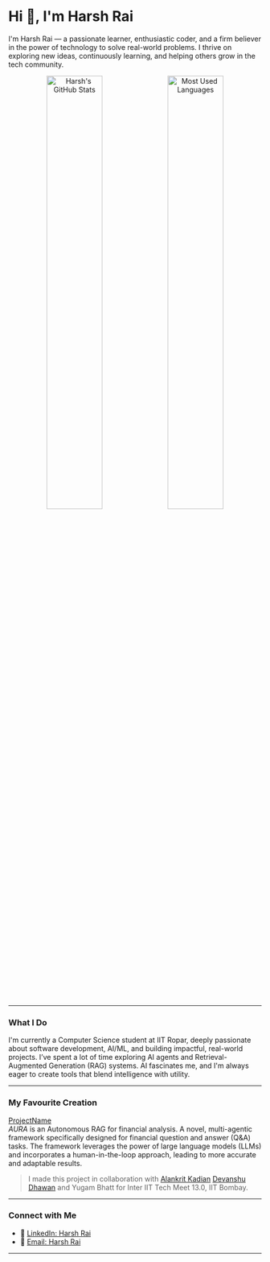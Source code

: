 # Hi 👋, I'm Harsh Rai

I'm Harsh Rai — a passionate learner, enthusiastic coder, and a firm believer in the power of technology to solve real-world problems. I thrive on exploring new ideas, continuously learning, and helping others grow in the tech community.

<p align="center">
  <img src="https://github-readme-stats.vercel.app/api?username=harshisrai&show_icons=true&theme=radical" alt="Harsh's GitHub Stats" width="47%" />
  <img src="https://github-readme-stats.vercel.app/api/top-langs/?username=harshisrai&layout=compact&theme=radical" alt="Most Used Languages" width="47%" />
</p>

---

### What I Do

I'm currently a Computer Science student at IIT Ropar, deeply passionate about software development, AI/ML, and building impactful, real-world projects.
I’ve spent a lot of time exploring AI agents and Retrieval-Augmented Generation (RAG) systems. AI fascinates me, and I'm always eager to create tools that blend intelligence with utility. 

---

### My Favourite Creation

[ProjectName](https://link-to-project.com)  
*AURA* is an Autonomous RAG for financial analysis. A novel, multi-agentic framework specifically designed for financial question and answer (Q&A) tasks. The framework leverages the power of large language models (LLMs) and incorporates a human-in-the-loop approach, leading to more accurate and adaptable results.  
> I made this project in collaboration with [Alankrit Kadian](https://github.com/alankritkadian) [Devanshu Dhawan](https://github.com/TheProBro) and Yugam Bhatt for Inter IIT Tech Meet 13.0, IIT Bombay.
---

### Connect with Me

- 🔗 [LinkedIn: Harsh Rai](https://www.linkedin.com/in/harsh-rai-8a2446288/)
- 📧 [Email: Harsh Rai](mailto:2023csb1345@iitrpr.ac.in)

---
